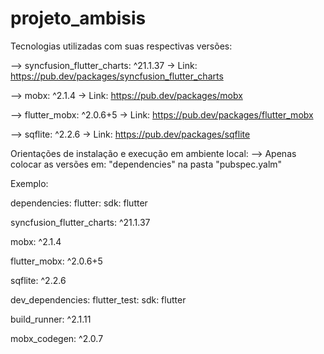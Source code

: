 # projeto_ambisis

Tecnologias utilizadas com suas respectivas versões:

 --> syncfusion_flutter_charts: ^21.1.37
  -> Link: https://pub.dev/packages/syncfusion_flutter_charts
 
 --> mobx: ^2.1.4
  -> Link: https://pub.dev/packages/mobx
  
 --> flutter_mobx: ^2.0.6+5
  -> Link: https://pub.dev/packages/flutter_mobx
  
 --> sqflite: ^2.2.6
  -> Link: https://pub.dev/packages/sqflite
 
 Orientações de instalação e execução em ambiente local:
 --> Apenas colocar as versões em: "dependencies" na pasta "pubspec.yalm"
 
 Exemplo: 
 
 dependencies:
  flutter:
    sdk: flutter
    
  syncfusion_flutter_charts: ^21.1.37
  
  mobx: ^2.1.4
  
  flutter_mobx: ^2.0.6+5
  
  sqflite: ^2.2.6
  
  dev_dependencies:
  flutter_test:
    sdk: flutter
    
  build_runner: ^2.1.11
  
  mobx_codegen: ^2.0.7

